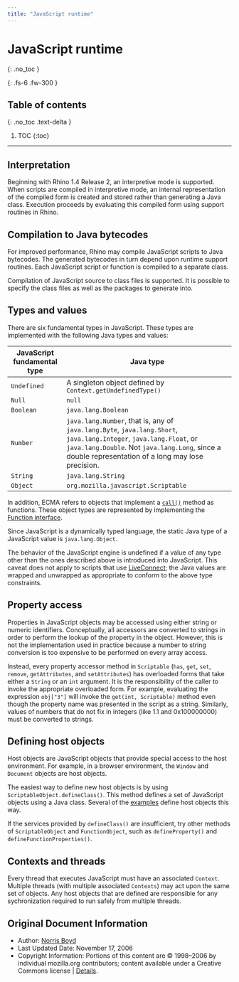 ```yaml
---
title: "JavaScript runtime"
---
```

# JavaScript runtime
{: .no_toc }

{: .fs-6 .fw-300 }

## Table of contents
{: .no_toc .text-delta }

1. TOC
{:toc}

---
## Interpretation

Beginning with Rhino 1.4 Release 2, an interpretive mode is supported. When scripts are compiled in interpretive mode, an internal representation of the compiled form is created and stored rather than generating a Java class. Execution proceeds by evaluating this compiled form using support routines in Rhino.

## Compilation to Java bytecodes

For improved performance, Rhino may compile JavaScript scripts to Java bytecodes. The generated bytecodes in turn depend upon runtime support routines. Each JavaScript script or function is compiled to a separate class.

Compilation of JavaScript source to class files is supported. It is possible to specify the class files as well as the packages to generate into.

## Types and values

There are six fundamental types in JavaScript. These types are implemented with the following Java types and values:


|  JavaScript fundamental type  |  Java type  |
|  ---  |  ---  |
 |  `Undefined`  |  A singleton object defined by `Context.getUndefinedType()`  |
|  `Null`  |  `null`  |
|  `Boolean`  |  `java.lang.Boolean`  |
|  `Number`  |  `java.lang.Number`, that is, any of `java.lang.Byte`, `java.lang.Short`, `java.lang.Integer`, `java.lang.Float`, or `java.lang.Double`. Not `java.lang.Long`, since a double representation of a long may lose precision.  |
|  `String`  |  `java.lang.String`  |
|  `Object`  |  `org.mozilla.javascript.Scriptable`  |

In addition, ECMA refers to objects that implement a [`call()`](https://developer.mozilla.org/en-us/docs/web/javascript/reference/global_objects/function/call) method as functions. These object types are represented by implementing the [Function interface](https://developer.mozilla.org/en/core_javascript_1.5_reference/global_objects/function/prototype).

Since JavaScript is a dynamically typed language, the static Java type of a JavaScript value is `java.lang.Object`.

The behavior of the JavaScript engine is undefined if a value of any type other than the ones described above is introduced into JavaScript. This caveat does not apply to scripts that use [LiveConnect](https://developer.mozilla.org/en/liveconnect); the Java values are wrapped and unwrapped as appropriate to conform to the above type constraints.

## Property access

Properties in JavaScript objects may be accessed using either string or numeric identifiers. Conceptually, all accessors are converted to strings in order to perform the lookup of the property in the object. However, this is not the implementation used in practice because a number to string conversion is too expensive to be performed on every array access.

Instead, every property accessor method in `Scriptable` (`has`, `get`, `set`, `remove`, `getAttributes`, and `setAttributes`) has overloaded forms that take either a `String` or an `int` argument. It is the responsibility of the caller to invoke the appropriate overloaded form. For example, evaluating the expression `obj["3"]` will invoke the `get(int, Scriptable)` method even though the property name was presented in the script as a string. Similarly, values of numbers that do not fix in integers (like 1.1 and 0x100000000) must be converted to strings.

## Defining host objects

Host objects are JavaScript objects that provide special access to the host environment. For example, in a browser environment, the `Window` and `Document` objects are host objects.

The easiest way to define new host objects is by using `ScriptableObject.defineClass()`. This method defines a set of JavaScript objects using a Java class. Several of the [examples](en/rhino/examples) define host objects this way.

If the services provided by `defineClass()` are insufficient, try other methods of `ScriptableObject` and `FunctionObject`, such as `defineProperty()` and `defineFunctionProperties()`.

## Contexts and threads

Every thread that executes JavaScript must have an associated `Context`. Multiple threads (with multiple associated `Contexts`) may act upon the same set of objects. Any host objects that are defined are responsible for any sychronization required to run safely from multiple threads.

## Original Document Information
 - Author: [Norris Boyd](mailto:norrisboyd@gmail.com)
- Last Updated Date: November 17, 2006
- Copyright Information: Portions of this content are © 1998–2006 by individual mozilla.org contributors; content available under a Creative Commons license | [Details](http://www.mozilla.org/foundation/licensing/website-content.html).

